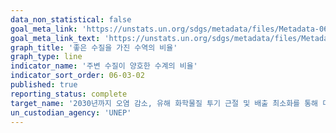 ```yaml
---
data_non_statistical: false
goal_meta_link: 'https://unstats.un.org/sdgs/metadata/files/Metadata-06-03-02.pdf'
goal_meta_link_text: 'https://unstats.un.org/sdgs/metadata/files/Metadata-06-03-02.pdf'
graph_title: '좋은 수질을 가진 수역의 비율'
graph_type: line
indicator_name: '주변 수질이 양호한 수계의 비율'
indicator_sort_order: 06-03-02
published: true
reporting_status: complete
target_name: '2030년까지 오염 감소, 유해 화학물질 투기 근절 및 배출 최소화를 통해 미처리된 하수 비율을 절반으로 줄이고 재활용 및 안전한 재사용을 전 세계적으로 대폭 확대'
un_custodian_agency: 'UNEP'
---
```

